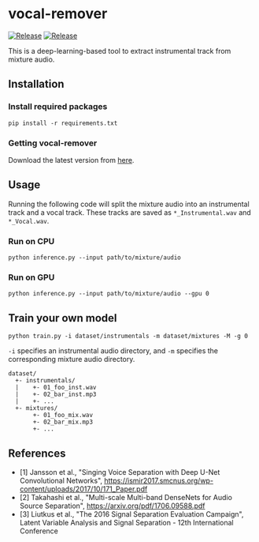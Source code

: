 # vocal-remover

[![Release](https://img.shields.io/github/release/tsurumeso/vocal-remover.svg)](https://github.com/tsurumeso/vocal-remover/releases/latest)
[![Release](https://img.shields.io/github/downloads/tsurumeso/vocal-remover/total.svg)](https://github.com/tsurumeso/vocal-remover/releases)

This is a deep-learning-based tool to extract instrumental track from mixture audio.

## Installation

### Install required packages
```
pip install -r requirements.txt
```

### Getting vocal-remover
Download the latest version from [here](https://github.com/tsurumeso/vocal-remover/releases).

## Usage
Running the following code will split the mixture audio into an instrumental track and a vocal track. These tracks are saved as `*_Instrumental.wav` and `*_Vocal.wav`.

### Run on CPU
```
python inference.py --input path/to/mixture/audio
```

### Run on GPU
```
python inference.py --input path/to/mixture/audio --gpu 0
```

## Train your own model
```
python train.py -i dataset/instrumentals -m dataset/mixtures -M -g 0
```

`-i` specifies an instrumental audio directory, and `-m` specifies the corresponding mixture audio directory.

```
dataset/
  +- instrumentals/
  |    +- 01_foo_inst.wav
  |    +- 02_bar_inst.mp3
  |    +- ...
  +- mixtures/
       +- 01_foo_mix.wav
       +- 02_bar_mix.mp3
       +- ...
```

## References
- [1] Jansson et al., "Singing Voice Separation with Deep U-Net Convolutional Networks", https://ismir2017.smcnus.org/wp-content/uploads/2017/10/171_Paper.pdf
- [2] Takahashi et al., "Multi-scale Multi-band DenseNets for Audio Source Separation", https://arxiv.org/pdf/1706.09588.pdf
- [3] Liutkus et al., "The 2016 Signal Separation Evaluation Campaign", Latent Variable Analysis and Signal Separation - 12th International Conference